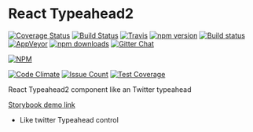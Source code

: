 # React Typeahead2

[![Coverage Status](https://coveralls.io/repos/github/CyberLight/react-typeahead2/badge.svg?branch=master)](https://coveralls.io/github/CyberLight/react-typeahead2?branch=master)
[![Build Status](https://travis-ci.org/CyberLight/react-typeahead2.svg?branch=master)](https://travis-ci.org/CyberLight/react-typeahead2)
[![Travis](https://img.shields.io/travis/CyberLight/react-typeahead2/master.svg?style=flat-square&label=unix)](https://travis-ci.org/CyberLight/react-typeahead2)
[![npm version](https://badge.fury.io/js/react-typeahead2.svg)](https://badge.fury.io/js/react-typeahead2)
[![Build status](https://ci.appveyor.com/api/projects/status/1xl417l6f3u3eqlf?svg=true)](https://ci.appveyor.com/project/CyberLight/react-typeahead2)
[![AppVeyor](https://img.shields.io/appveyor/ci/CyberLight/react-typeahead2/master.svg?style=flat-square&label=windows)](https://ci.appveyor.com/project/CyberLight/react-typeahead2/branch/master)
[![npm downloads](https://img.shields.io/npm/dm/react-typeahead2.svg?style=flat-square)](https://www.npmjs.com/package/react-typeahead2)
[![Gitter Chat](http://img.shields.io/badge/chat-online-brightgreen.svg)](https://gitter.im/react-typeahead2)

[![NPM](https://nodei.co/npm/react-typeahead2.png)](https://nodei.co/npm/react-typeahead2/)

[![Code Climate](https://codeclimate.com/github/CyberLight/react-typeahead2/badges/gpa.svg)](https://codeclimate.com/github/CyberLight/react-typeahead2)
[![Issue Count](https://codeclimate.com/github/CyberLight/react-typeahead2/badges/issue_count.svg)](https://codeclimate.com/github/CyberLight/react-typeahead2)
[![Test Coverage](https://codeclimate.com/github/CyberLight/react-typeahead2/badges/coverage.svg)](https://codeclimate.com/github/CyberLight/react-typeahead2/coverage)

React Typeahead2 component like an Twitter typeahead

[Storybook demo link](https://cyberlight.github.io/react-typeahead2/)

* Like twitter Typeahead control

